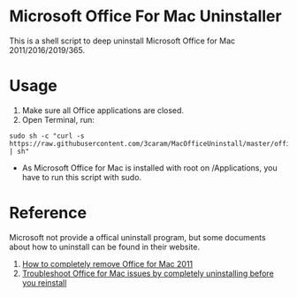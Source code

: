 # Microsoft Office For Mac Uninstaller
This is a shell script to deep uninstall Microsoft Office for Mac 2011/2016/2019/365. 

# Usage
 1. Make sure all Office applications are closed.
 2. Open Terminal, run:
```
sudo sh -c "curl -s https://raw.githubusercontent.com/3caram/MacOfficeUninstall/master/office_uninstaller.sh | sh"
```

- As Microsoft Office for Mac is installed with root on /Applications, you have to run this script with sudo.
	
# Reference
Microsoft not provide a offical uninstall program, but some documents about how to uninstall can be found in their website.
 1. [How to completely remove Office for Mac 2011][1]
 2. [Troubleshoot Office for Mac issues by completely uninstalling before you reinstall][2]


  [1]: https://support.microsoft.com/en-us/kb/2398768
  [2]: https://support.microsoft.com/en-us/office/troubleshoot-office-for-mac-issues-by-completely-uninstalling-before-you-reinstall-ec3aa66e-6a76-451f-9d35-cba2e14e94c0?omkt=en-us&ui=en-us&rs=en-us&ad=us
